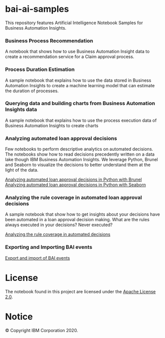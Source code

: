 # bai-ai-samples
This repository features Artificial Intelligence Notebook Samples for Business Automation Insights.

### Business Process Recommendation

A notebook that shows how to use Business Automation Insight data to create a recommendation service for a Claim approval process. 

### Process Duration Estimation

A sample notebook that explains how to use the data stored in Business Automation Insights to create a machine learning model that can estimate the duration of processes.

### Querying data and building charts from Business Automation Insights data

A sample notebook that explains how to use the process execution data of Business Automation Insights to create charts 

### Analyzing automated loan approval decisions

Few notebooks to perform descriptive analytics on automated decisions. The notebooks show how to read decisions precedently written on a data lake though IBM Business Automation Insights. We leverage Python, Brunel and Seaborn to visualize the decisions to better understand them at the light of the data.

[Analyzing automated loan approval decisions in Python with Brunel](./notebooks/Analyzing%20loan%20approval%20decisions%20in%20Python%20with%20Brunel.ipynb)
[Analyzing automated loan approval decisions in Python with Seaborn](./notebooks/Analyzing%20loan%20approval%20decisions%20in%20Python%20with%20Seaborn.ipynb)

### Analyzing the rule coverage in automated loan approval decisions

A sample notebook that show how to get insights about your decisions have been automated in a loan approval decision making.
What are the rules always executed in your decisions? Never executed?

[Analyzing the rule coverage in automated decisions](./notebooks/Analyzing%20the%20rule%20coverage%20in%20automated%20decisions.ipynb)
 
### Exporting and Importing BAI events
[Export and import of BAI events](./EVENT-EXPORT-IMPORT.md)

# License
The notebook found in this project are licensed under the [Apache License 2.0](LICENSE).

# Notice
© Copyright IBM Corporation 2020.
